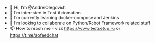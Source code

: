 - 👋 Hi, I’m @AndreiOlegovich
- 👀 I’m interested in Test Automation
- 🌱 I’m currently learning docker-compose and Jenkins
- 💞️ I’m looking to collaborate on Python/Robot Framework related stuff
- 📫 How to reach me - visit https://www.testsetup.ru or https://t.me/aofeedchat

<!---
AndreiOlegovich/AndreiOlegovich is a ✨ special ✨ repository because its `README.md` (this file) appears on your GitHub profile.
You can click the Preview link to take a look at your changes.
--->
